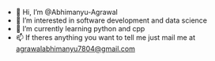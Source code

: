 - 👋 Hi, I’m @Abhimanyu-Agrawal
- 👀 I’m interested in software development and data science
- 🌱 I’m currently learning python and cpp
- 📫 If theres anything you want to tell me just mail me at agrawalabhimanyu7804@gmail.com

<!---
Abhimanyu-Agrawal/Abhimanyu-Agrawal is a ✨ special ✨ repository because its `README.md` (this file) appears on your GitHub profile.
You can click the Preview link to take a look at your changes.
--->
